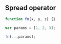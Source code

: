 ## Spread operator

```javascript
function fn(x, y, z) {}

var params = [1, 2, 3];

fn(...params);
```
